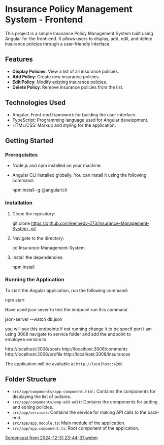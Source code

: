 # Insurance Policy Management System - Frontend

This project is a simple Insurance Policy Management System built using Angular for the front-end. It allows users to display, add, edit, and delete insurance policies through a user-friendly interface.

## Features

- **Display Policies**: View a list of all insurance policies.
- **Add Policy**: Create new insurance policies.
- **Edit Policy**: Modify existing insurance policies.
- **Delete Policy**: Remove insurance policies from the list.

## Technologies Used

- Angular: Front-end framework for building the user interface.
- TypeScript: Programming language used for Angular development.
- HTML/CSS: Markup and styling for the application.

## Getting Started

### Prerequisites

- Node.js and npm installed on your machine.
- Angular CLI installed globally. You can install it using the following command:

  npm install -g @angular/cli

### Installation

1. Clone the repository:

   git clone https://github.com/kennedy-273/Insurance-Management-System-.git

2. Navigate to the  directory:

   cd Insurance-Management-System

3. Install the dependencies:

   npm install

### Running the Application

To start the Angular application, run the following command:

npm start



Have used json sever to test the endpoint run this command

json-server --watch db.json

you will see this endpoints if not running change it to be specif port i am using 3008
navigate to service folder and add the endpoint to employee.service.ts

http://localhost:3008/posts
http://localhost:3008/comments
http://localhost:3008/profile
http://localhost:3008/insurances


The application will be available at `http://localhost:4200`.

## Folder Structure

- `src/app/components/app-component.html`: Contains the components for displaying the list of policies.
- `src/app/components/emp-add-edit`: Contains the components for adding and editing policies.
- `src/app/services`: Contains the service for making API calls to the back-end.
- `src/app/app.module.ts`: Main module of the application.
- `src/app/app.component.ts`: Root component of the application.



[Screencast from 2024-12-31 23-44-37.webm](https://github.com/user-attachments/assets/6ed7b30b-fbb6-41c9-87e1-3473f28cfa13)


